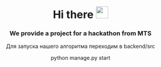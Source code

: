 <h1 align="center">Hi there</a> 
<img src="https://github.com/blackcater/blackcater/raw/main/images/Hi.gif" height="32"/></h1>
<h3 align="center">We provide a project for a hackathon from MTS</h3>
<p align="center">Для запуска нашего алгоритма переходим в backend/src</p>
<p align="center">python manage.py start</p>

